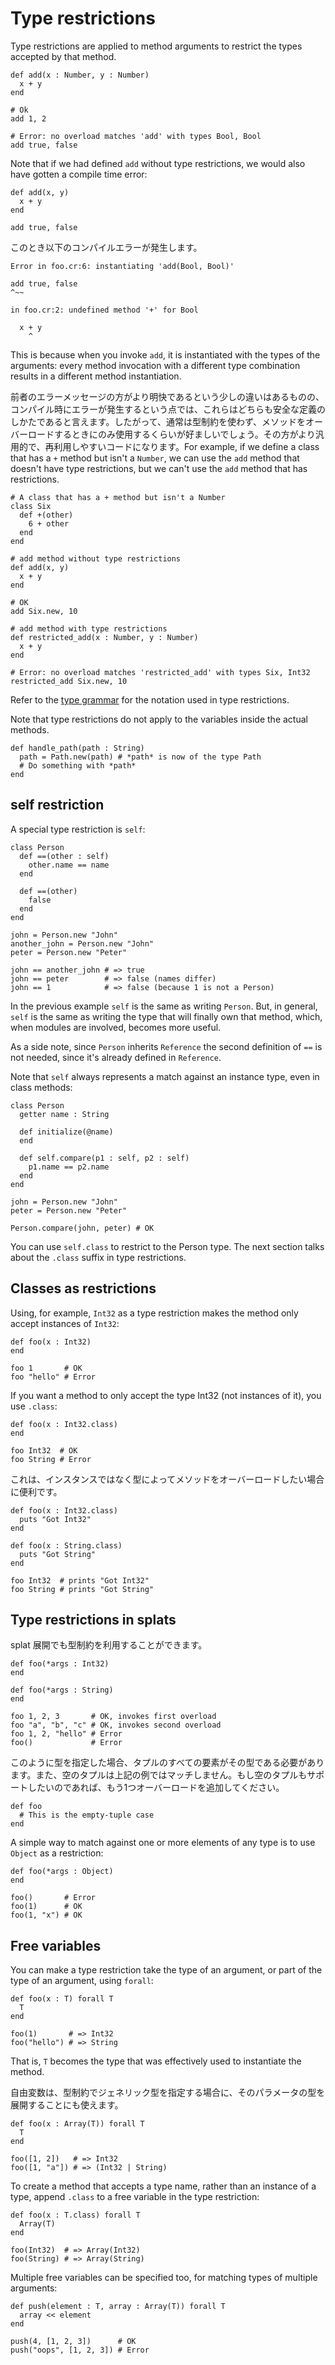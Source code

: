 # Type restrictions

Type restrictions are applied to method arguments to restrict the types accepted by that method.

```crystal
def add(x : Number, y : Number)
  x + y
end

# Ok
add 1, 2

# Error: no overload matches 'add' with types Bool, Bool
add true, false
```

Note that if we had defined `add` without type restrictions, we would also have gotten a compile time error:

```crystal
def add(x, y)
  x + y
end

add true, false
```

このとき以下のコンパイルエラーが発生します。

```
Error in foo.cr:6: instantiating 'add(Bool, Bool)'

add true, false
^~~

in foo.cr:2: undefined method '+' for Bool

  x + y
    ^
```

This is because when you invoke `add`, it is instantiated with the types of the arguments: every method invocation with a different type combination results in a different method instantiation.

前者のエラーメッセージの方がより明快であるという少しの違いはあるものの、コンパイル時にエラーが発生するという点では、これらはどちらも安全な定義のしかたであると言えます。したがって、通常は型制約を使わず、メソッドをオーバーロードするときにのみ使用するくらいが好ましいでしょう。その方がより汎用的で、再利用しやすいコードになります。For example, if we define a class that has a `+` method but isn't a `Number`, we can use the `add` method that doesn't have type restrictions, but we can't use the `add` method that has restrictions.

```crystal
# A class that has a + method but isn't a Number
class Six
  def +(other)
    6 + other
  end
end

# add method without type restrictions
def add(x, y)
  x + y
end

# OK
add Six.new, 10

# add method with type restrictions
def restricted_add(x : Number, y : Number)
  x + y
end

# Error: no overload matches 'restricted_add' with types Six, Int32
restricted_add Six.new, 10
```

Refer to the [type grammar](type_grammar.html) for the notation used in type restrictions.

Note that type restrictions do not apply to the variables inside the actual methods.

```crystal
def handle_path(path : String)
  path = Path.new(path) # *path* is now of the type Path
  # Do something with *path*
end
```

## self restriction

A special type restriction is `self`:

```crystal
class Person
  def ==(other : self)
    other.name == name
  end

  def ==(other)
    false
  end
end

john = Person.new "John"
another_john = Person.new "John"
peter = Person.new "Peter"

john == another_john # => true
john == peter        # => false (names differ)
john == 1            # => false (because 1 is not a Person)
```

In the previous example `self` is the same as writing `Person`. But, in general, `self` is the same as writing the type that will finally own that method, which, when modules are involved, becomes more useful.

As a side note, since `Person` inherits `Reference` the second definition of `==` is not needed, since it's already defined in `Reference`.

Note that `self` always represents a match against an instance type, even in class methods:

```crystal
class Person
  getter name : String

  def initialize(@name)
  end

  def self.compare(p1 : self, p2 : self)
    p1.name == p2.name
  end
end

john = Person.new "John"
peter = Person.new "Peter"

Person.compare(john, peter) # OK
```

You can use `self.class` to restrict to the Person type. The next section talks about the `.class` suffix in type restrictions.

## Classes as restrictions

Using, for example, `Int32` as a type restriction makes the method only accept instances of `Int32`:

```crystal
def foo(x : Int32)
end

foo 1       # OK
foo "hello" # Error
```

If you want a method to only accept the type Int32 (not instances of it), you use `.class`:

```crystal
def foo(x : Int32.class)
end

foo Int32  # OK
foo String # Error
```

これは、インスタンスではなく型によってメソッドをオーバーロードしたい場合に便利です。

```crystal
def foo(x : Int32.class)
  puts "Got Int32"
end

def foo(x : String.class)
  puts "Got String"
end

foo Int32  # prints "Got Int32"
foo String # prints "Got String"
```

## Type restrictions in splats

splat 展開でも型制約を利用することができます。

```crystal
def foo(*args : Int32)
end

def foo(*args : String)
end

foo 1, 2, 3       # OK, invokes first overload
foo "a", "b", "c" # OK, invokes second overload
foo 1, 2, "hello" # Error
foo()             # Error
```

このように型を指定した場合、タプルのすべての要素がその型である必要があります。また、空のタプルは上記の例ではマッチしません。もし空のタプルもサポートしたいのであれば、もう1つオーバーロードを追加してください。

```crystal
def foo
  # This is the empty-tuple case
end
```

A simple way to match against one or more elements of any type is to use `Object` as a restriction:

```crystal
def foo(*args : Object)
end

foo()       # Error
foo(1)      # OK
foo(1, "x") # OK
```

## Free variables

You can make a type restriction take the type of an argument, or part of the type of an argument, using `forall`:

```crystal
def foo(x : T) forall T
  T
end

foo(1)       # => Int32
foo("hello") # => String
```

That is, `T` becomes the type that was effectively used to instantiate the method.

自由変数は、型制約でジェネリック型を指定する場合に、そのパラメータの型を展開することにも使えます。

```crystal
def foo(x : Array(T)) forall T
  T
end

foo([1, 2])   # => Int32
foo([1, "a"]) # => (Int32 | String)
```

To create a method that accepts a type name, rather than an instance of a type, append `.class` to a free variable in the type restriction:

```crystal
def foo(x : T.class) forall T
  Array(T)
end

foo(Int32)  # => Array(Int32)
foo(String) # => Array(String)
```

Multiple free variables can be specified too, for matching types of multiple arguments:

```crystal
def push(element : T, array : Array(T)) forall T
  array << element
end

push(4, [1, 2, 3])      # OK
push("oops", [1, 2, 3]) # Error
```


